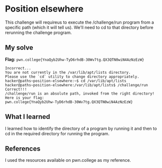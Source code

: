 # Position elsewhere
This challenge will requireus to execute the /challenge/run program from a specific path (which it will tell us). 
We'll need to cd to that directory before rerunning the challenge program. 

## My solve
**Flag:** `pwn.college{YnaQyb2Uhw-TyD6rhdB-30Wv7tg.QX3QTN0wiN4AzNzEzW}`


```hacker@paths~position-elsewhere:~$ /challenge/run
Incorrect...
You are not currently in the /var/lib/apt/lists directory.
Please use the `cd` utility to change directory appropriately.
hacker@paths~position-elsewhere:~$ cd /var/lib/apt/lists
hacker@paths~position-elsewhere:/var/lib/apt/lists$ /challenge/run
Correct!!!
/challenge/run is an absolute path, invoked from the right directory!
Here is your flag:
pwn.college{YnaQyb2Uhw-TyD6rhdB-30Wv7tg.QX3QTN0wiN4AzNzEzW}
```

## What I learned
I learned how to identify the directory of a program by running it and then to cd in the required directory for running the program.

## References 
I used the resources available on pwn.college as my reference.
